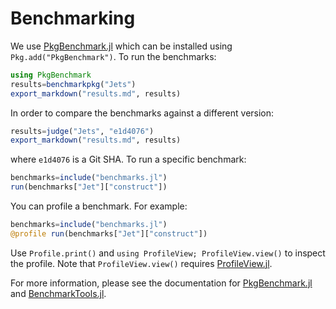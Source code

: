 # Benchmarking
We use [PkgBenchmark.jl](http://github.com/juliaCI/PkgBenchmark.jl) which can be
installed using `Pkg.add("PkgBenchmark")`.  To run the benchmarks:
```julia
using PkgBenchmark
results=benchmarkpkg("Jets")
export_markdown("results.md", results)
```
In order to compare the benchmarks against a different version:
```julia
results=judge("Jets", "e1d4076")
export_markdown("results.md", results)
```
where `e1d4076` is a Git SHA.  To run a specific benchmark:
```julia
benchmarks=include("benchmarks.jl")
run(benchmarks["Jet"]["construct"])
```

You can profile a benchmark.  For example:
```julia
benchmarks=include("benchmarks.jl")
@profile run(benchmarks["Jet"]["construct"])
```
Use `Profile.print()` and `using ProfileView; ProfileView.view()` to inspect the
profile.  Note that `ProfileView.view()` requires
[ProfileView.jl](http://github.com/timholy/ProfileView.jl).

For more information, please see the documentation for
[PkgBenchmark.jl](http://github.com/juliaCI/PkgBenchmark.jl) and
[BenchmarkTools.jl](https://github.com/JuliaCI/BenchmarkTools.jl).
